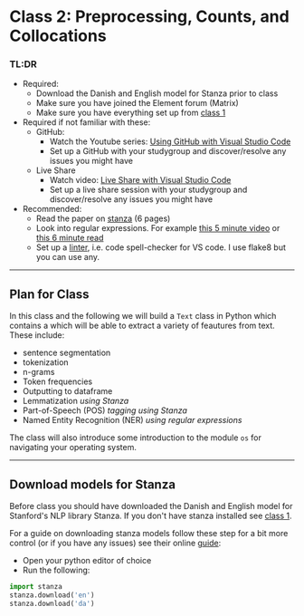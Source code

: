 # Class 2: Preprocessing, Counts, and Collocations 


### TL:DR
 - Required:
   - Download the Danish and English model for Stanza prior to class
   - Make sure you have joined the Element forum (Matrix)
   - Make sure you have everything set up from [class 1](classroom_materials/class_01/class_01.md)
 - Required if not familiar with these: 
   - GitHub:
     - Watch the Youtube series: [Using GitHub with Visual Studio Code](https://www.youtube.com/watch?v=3Tn58KQvWtU&list=PLpPVLI0A0OkLBWbcctmGxxF6VHWSQw1hi)
     - Set up a GitHub with your studygroup and discover/resolve any issues you might have
   - Live Share
     - Watch video: [Live Share with Visual Studio Code](https://www.youtube.com/watch?v=8Ck2QhMxAYg)
     - Set up a live share session with your studygroup and discover/resolve any issues you might have
 - Recommended: 
   - Read the paper on [stanza](https://arxiv.org/abs/2003.07082) (6 pages)
   - Look into regular expressions. For example [this 5 minute video](https://www.youtube.com/watch?v=UQQsYXa1EHs) or [this 6 minute read](https://medium.com/better-programming/introduction-to-regex-8c18abdd4f70)
   - Set up a [linter](https://code.visualstudio.com/docs/python/linting), i.e. code spell-checker for VS code. I use flake8 but you can use any.

---

## Plan for Class

In this class and the following we will build a `Text` class in Python which contains a which will be able to extract a variety of feautures from text. These include:
- sentence segmentation
- tokenization
- n-grams
- Token frequencies
- Outputting to dataframe
- Lemmatization *using Stanza*
- Part-of-Speech (POS) *tagging using Stanza*
- Named Entity Recognition (NER) *using regular expressions*

The class will also introduce some introduction to the module `os` for navigating your operating system.


---

## Download models for Stanza
Before class you should have downloaded the Danish and English model for Stanford's NLP library Stanza. If you don't have stanza installed see [class 1](classroom_materials/class_01/class_01.md).

For a guide on downloading stanza models follow these step for a bit more control (or if you have any issues) see their online [guide](https://stanfordnlp.github.io/stanza/download_models.html):
- Open your python editor of choice
- Run the following:

```Python
import stanza
stanza.download('en')
stanza.download('da')
```

